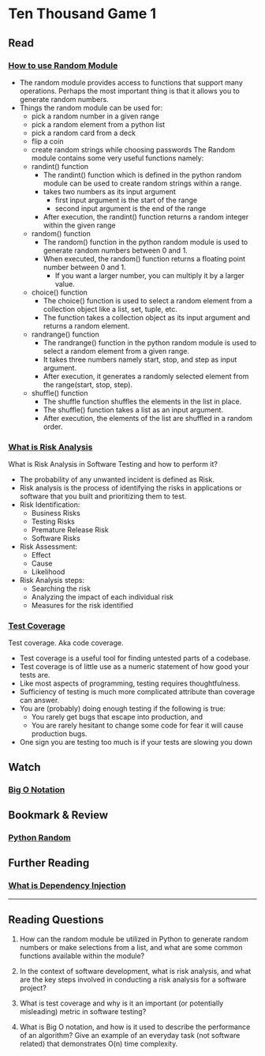 # Ten Thousand Game 1

## Read

### [How to use Random Module](https://www.pythonforbeginners.com/random/how-to-use-the-random-module-in-python)

- The random module provides access to functions that support many operations. Perhaps the most important thing is that it allows you to generate random numbers.
- Things the random module can be used for:
  - pick a random number in a given range
  - pick a random element from a python list
  - pick a random card from a deck
  - flip a coin
  - create random strings while choosing passwords
The Random module contains some very useful functions namely:
  - randint() function
    - The randint() function which is defined in the python random module can be used to create random strings within a range.
    - takes two numbers as its input argument
      - first input argument is the start of the range
      - second input argument is the end of the range
    - After execution, the randint() function returns a random integer within the given range
  - random() function
    - The random() function in the python random module is used to generate random numbers between 0 and 1.
    - When executed, the random() function returns a floating point number between 0 and 1.
      - If you want a larger number, you can multiply it by a larger value.
  - choice() function
    - The choice() function is used to select a random element from a collection object like a list, set, tuple, etc.
    - The function takes a collection object as its input argument and returns a random element.
  - randrange() function
    - The randrange() function in the python random module is used to select a random element from a given range.
    - It takes three numbers namely start, stop, and step as input argument.
    - After execution, it generates a randomly selected element from the range(start, stop, step).
  - shuffle() function
    - The shuffle function shuffles the elements in the list in place.
    - The shuffle() function takes a list as an input argument.
    - After execution, the elements of the list are shuffled in a random order.

### [What is Risk Analysis](https://www.edureka.co/blog/risk-analysis-in-software-testing/)

What is Risk Analysis in Software Testing and how to perform it?

- The probability of any unwanted incident is defined as Risk.
- Risk analysis is the process of identifying the risks in applications or software that you built and prioritizing them to test.
- Risk Identification:
  - Business Risks
  - Testing Risks
  - Premature Release Risk
  - Software Risks
- Risk Assessment:
  - Effect
  - Cause
  - Likelihood
- Risk Analysis steps:
  - Searching the risk
  - Analyzing the impact of each individual risk
  - Measures for the risk identified

### [Test Coverage](https://martinfowler.com/bliki/TestCoverage.html)

Test coverage. Aka code coverage.

- Test coverage is a useful tool for finding untested parts of a codebase.
- Test coverage is of little use as a numeric statement of how good your tests are.
- Like most aspects of programming, testing requires thoughtfulness.
- Sufficiency of testing is much more complicated attribute than coverage can answer.
- You are (probably) doing enough testing if the following is true:
  - You rarely get bugs that escape into production, and
  - You are rarely hesitant to change some code for fear it will cause production bugs.
- One sign you are testing too much is if your tests are slowing you down

## Watch

### [Big O Notation](https://www.youtube.com/watch?v=v4cd1O4zkGw)

## Bookmark & Review

### [Python Random](https://docs.python.org/3/library/random.html)

## Further Reading

### [What is Dependency Injection](https://www.freecodecamp.org/news/a-quick-intro-to-dependency-injection-what-it-is-and-when-to-use-it-7578c84fa88f/)

---

## Reading Questions

1. How can the random module be utilized in Python to generate random numbers or make selections from a list, and what are some common functions available within the module?

2. In the context of software development, what is risk analysis, and what are the key steps involved in conducting a risk analysis for a software project?

3. What is test coverage and why is it an important (or potentially misleading) metric in software testing?

4. What is Big O notation, and how is it used to describe the performance of an algorithm? Give an example of an everyday task (not software related) that demonstrates O(n) time complexity.

